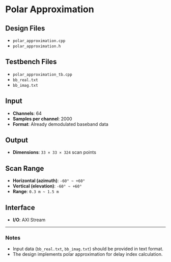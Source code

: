 # Polar Approximation

## Design Files
- `polar_approximation.cpp`
- `polar_approximation.h`

## Testbench Files
- `polar_approximation_tb.cpp`
- `bb_real.txt`
- `bb_imag.txt`

## Input
- **Channels**: 64  
- **Samples per channel**: 2000  
- **Format**: Already demodulated baseband data  

## Output
- **Dimensions**: `33 × 33 × 324` scan points  

## Scan Range
- **Horizontal (azimuth)**: `-60° ~ +60°`  
- **Vertical (elevation)**: `-60° ~ +60°`  
- **Range**: `0.3 m ~ 1.5 m`  

## Interface
- **I/O**: AXI Stream  

---

### Notes
- Input data (`bb_real.txt`, `bb_imag.txt`) should be provided in text format.  
- The design implements polar approximation for delay index calculation.  

